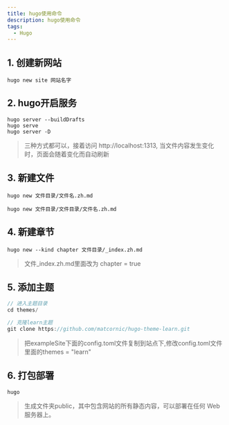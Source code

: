 ```yaml
---
title: hugo使用命令
description: hugo使用命令
tags:
  - Hugo
---
```

## 1. 创建新网站

```
hugo new site 网站名字
```

## 2. hugo开启服务

```
hugo server --buildDrafts
hugo serve
hugo server -D
```

> 三种方式都可以，接着访问 http://localhost:1313, 当文件内容发生变化时，页面会随着变化而自动刷新

## 3. 新建文件

```
hugo new 文件目录/文件名.zh.md

hugo new 文件目录/文件目录/文件名.zh.md

```

## 4. 新建章节

```
hugo new --kind chapter 文件目录/_index.zh.md

```

> 文件_index.zh.md里面改为 chapter = true

## 5. 添加主题

```js
// 进入主题目录
cd themes/

// 克隆learn主题
git clone https://github.com/matcornic/hugo-theme-learn.git
```

> 把exampleSite下面的config.toml文件复制到站点下,修改config.toml文件里面的themes = "learn"

## 6. 打包部署

```
hugo
```

> 生成文件夹public，其中包含网站的所有静态内容，可以部署在任何 Web 服务器上。
